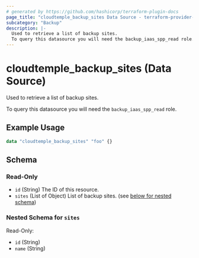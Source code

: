 ```yaml
---
# generated by https://github.com/hashicorp/terraform-plugin-docs
page_title: "cloudtemple_backup_sites Data Source - terraform-provider-cloudtemple"
subcategory: "Backup"
description: |-
  Used to retrieve a list of backup sites.
  To query this datasource you will need the backup_iaas_spp_read role.
---
```


# cloudtemple_backup_sites (Data Source)

Used to retrieve a list of backup sites.

To query this datasource you will need the `backup_iaas_spp_read` role.

## Example Usage

```terraform
data "cloudtemple_backup_sites" "foo" {}
```

<!-- schema generated by tfplugindocs -->
## Schema

### Read-Only

- `id` (String) The ID of this resource.
- `sites` (List of Object) List of backup sites. (see [below for nested schema](#nestedatt--sites))

<a id="nestedatt--sites"></a>
### Nested Schema for `sites`

Read-Only:

- `id` (String)
- `name` (String)


